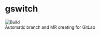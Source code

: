 # gswitch
![Build](https://github.com/miuirussia/gswitch/workflows/Build/badge.svg?branch=master)  
Automatic branch and MR creating for GitLab
